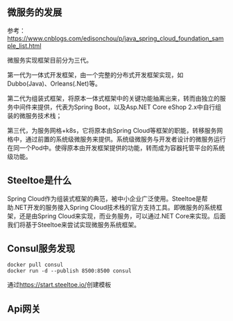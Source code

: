 ## 微服务的发展

参考：<https://www.cnblogs.com/edisonchou/p/java_spring_cloud_foundation_sample_list.html>

微服务实现框架目前分为三代。

第一代为一体式开发框架，由一个完整的分布式开发框架实现，如Dubbo(Java)、Orleans(.Net)等。

第二代为组装式框架，将原本一体式框架中的关键功能抽离出来，转而由独立的服务中间件来提供，代表为Spring Boot，以及Asp.NET Core eShop 2.x中自行组装的微服务技术栈；

第三代，为服务网格+k8s，它将原本由Spring Cloud等框架的职能，转移服务网格中，通过前置的系统级微服务来提供。系统级微服务与开发者设计的微服务运行在同一个Pod中。使得原本由开发框架提供的功能，转而成为容器托管平台的系统级功能。

## Steeltoe是什么

Spring Cloud作为组装式框架的典范，被中小企业广泛使用。Steeltoe是帮助.NET开发的服务接入Spring Cloud技术栈的官方支持工具。即微服务的系统框架，还是由Spring Cloud来实现，而业务服务，可以通过.NET Core来实现。后面我们将基于Steeltoe来尝试实现微服务系统框架。

## Consul服务发现

```
docker pull consul
docker run -d --publish 8500:8500 consul
```

通过<https://start.steeltoe.io/>创建模板

## Api网关
